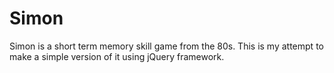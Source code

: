 # Simon
Simon is a short term memory skill game from the 80s.
This is my attempt to make a simple version of it using jQuery framework.
